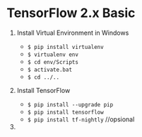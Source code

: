 # TensorFlow 2.x Basic

1. Install Virtual Environment in Windows
    - `$ pip install virtualenv`
    - `$ virtualenv env`
    - `$ cd env/Scripts`
    - `$ activate.bat`
    - `$ cd ../..`

2. Install TensorFlow
   - `$ pip install --upgrade pip`
   - `$ pip install tensorflow`
   - `$ pip install tf-nightly` //opsional
3. 
   